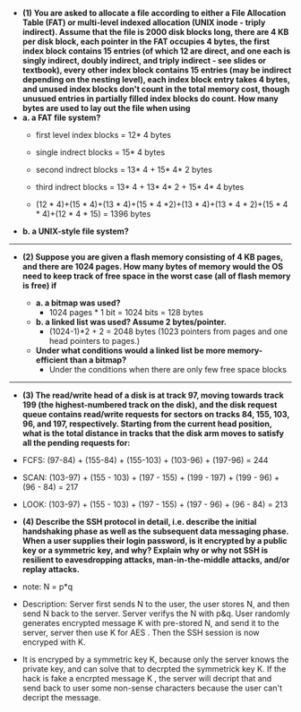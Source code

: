 * **(1) You are asked to allocate a file according to either a File Allocation Table (FAT) or multi-level indexed allocation (UNIX inode - triply indirect). Assume that the file is 2000 disk blocks long, there are 4 KB per disk block, each pointer in the FAT occupies 4 bytes, the first index block contains 15 entries (of which 12 are direct, and one each is singly indirect, doubly indirect, and triply indirect - see slides or textbook), every other index block contains 15 entries (may be indirect depending on the nesting level), each index block entry takes 4 bytes, and unused index blocks don't count in the total memory cost, though unusued entries in partially filled index blocks do count. How many bytes are used to lay out the file when using** 
 * **a. a FAT file system?**
    * first level index blocks = 12* 4 bytes
    * single indrect blocks = 15* 4 bytes
    * second indrect blocks = 13* 4 + 15* 4* 2 bytes
    * third indrect blocks = 13* 4 + 13* 4* 2 + 15* 4* 4 bytes
  
    * (12 * 4)+(15 * 4)+(13 * 4)+(15 * 4 *2)+(13 * 4)+(13 * 4 * 2)+(15 * 4 * 4)+(12 * 4 * 15) = 1396 bytes   
 * **b. a UNIX-style file system?**


 

------------------------------------------------------
* **(2) Suppose you are given a flash memory consisting of 4 KB pages, and there are 1024 pages. How many bytes of memory would the OS need to keep track of free space in the worst case (all of flash memory is free) if**

  * **a. a bitmap was used?**
    - 1024 pages * 1 bit = 1024 bits = 128 bytes
  * **b. a linked list was used? Assume 2 bytes/pointer.**
    - (1024-1)*2 + 2 = 2048 bytes (1023 pointers from pages and one head pointers to pages.)
  * **Under what conditions would a linked list be more memory-efficient than a bitmap?**
    - Under the conditions when there are only few free space blocks
  
------------------------------------------------------
* **(3) The read/write head of a disk is at track 97, moving towards track 199 (the highest-numbered track on the disk), and the disk request queue contains read/write requests for sectors on tracks 84, 155, 103, 96, and 197, respectively. Starting from the current head position, what is the total distance in tracks that the disk arm moves to satisfy all the pending requests for:**
 * FCFS: (97-84) + (155-84) + (155-103) + (103-96) + (197-96) = 244
 * SCAN: (103-97) + (155 - 103) + (197 - 155) + (199 - 197) + (199 - 96) + (96 - 84) = 217
 * LOOK: (103-97) + (155 - 103) + (197 - 155) + (197 - 96) + (96 - 84) = 213
 
* **(4) Describe the SSH protocol in detail, i.e. describe the initial handshaking phase as well as the subsequent data messaging phase. When a user supplies their login password, is it encrypted by a public key or a symmetric key, and why? Explain why or why not SSH is resilient to eavesdropping attacks, man-in-the-middle attacks, and/or replay attacks.**

 * note: N = p*q
 * Description: Server first sends N to the user, the user stores N, and then send N back to the server. Server verifys the N with p&q. User randomly generates encrypted message K with pre-stored N, and send it to the server, server then use K for AES . Then the SSH session is now encryped with K.
 * It is encryped by a symmetric key K, because only the server knows the private key, and can solve that to decrpted the symmetrick key K. If the hack is fake a encrpted message K , the server will decript that and send back to user some non-sense characters because the user can't decript the message.
